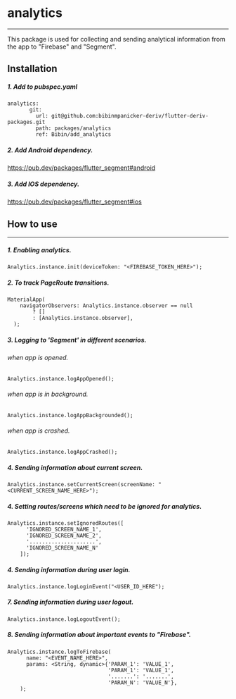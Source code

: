 # analytics
***
This package is used for collecting and sending analytical information from the app to "Firebase" and "Segment".
## Installation
##### 1. Add to pubspec.yaml
```
analytics:
       git:
         url: git@github.com:bibinmpanicker-deriv/flutter-deriv-packages.git
         path: packages/analytics
         ref: Bibin/add_analytics
```
##### 2. Add Android dependency.
https://pub.dev/packages/flutter_segment#android
##### 3. Add IOS dependency.
https://pub.dev/packages/flutter_segment#ios
## How to use
***
##### 1. Enabling analytics.
```
Analytics.instance.init(deviceToken: "<FIREBASE_TOKEN_HERE>");
```
##### 2. To track PageRoute transitions.
```
MaterialApp(
    navigatorObservers: Analytics.instance.observer == null
        ? []
        : [Analytics.instance.observer],
  );
```
##### 3. Logging to 'Segment' in different scenarios.
###### when app is  opened.
```
Analytics.instance.logAppOpened();
```
###### when app is in background.
```
Analytics.instance.logAppBackgrounded();
```
###### when app is crashed.
```
Analytics.instance.logAppCrashed();
```

##### 4. Sending information about current screen.
```
Analytics.instance.setCurrentScreen(screenName: "<CURRENT_SCREEN_NAME_HERE>");
```
##### 4. Setting routes/screens which need to be ignored for analytics.
```
Analytics.instance.setIgnoredRoutes([
      'IGNORED_SCREEN_NAME_1',
      'IGNORED_SCREEN_NAME_2',
      '.....................',
      'IGNORED_SCREEN_NAME_N'
    ]);
```
##### 4. Sending information during user login.
```
Analytics.instance.logLoginEvent("<USER_ID_HERE");
```
##### 7. Sending information during user logout.
```
Analytics.instance.logLogoutEvent();
```
##### 8. Sending information about important events to "Firebase".
```
Analytics.instance.logToFirebase(
      name: "<EVENT_NAME_HERE>",
      params: <String, dynamic>{'PARAM_1': 'VALUE_1',
                                'PARAM_1': 'VALUE_1',
                                '.......': '.......',
                                'PARAM_N': 'VALUE_N'},
    );
```

